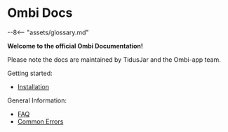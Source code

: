 # Ombi Docs

--8<-- "assets/glossary.md"

**Welcome to the official Ombi Documentation!**

Please note the docs are maintained by TidusJar and the Ombi-app team.  

Getting started:

- [Installation](./guides/installation)

General Information:

- [FAQ](./info/faq)
- [Common Errors](./info/common-errors)
